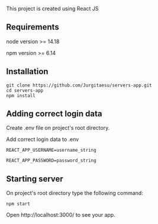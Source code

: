 This project is created using React JS

## Requirements

node version >= 14.18

npm version >= 6.14

## Installation

```
git clone https://github.com/Jurgitaesu/servers-app.git
cd servers-app
npm install
```

## Adding correct login data

Create .env file on project's root directory.

Add correct login data to .env

```
REACT_APP_USERNAME=username_string

REACT_APP_PASSWORD=password_string
```

## Starting server

On project's root directory type the following command:

```
npm start
```

Open http://localhost:3000/ to see your app.
